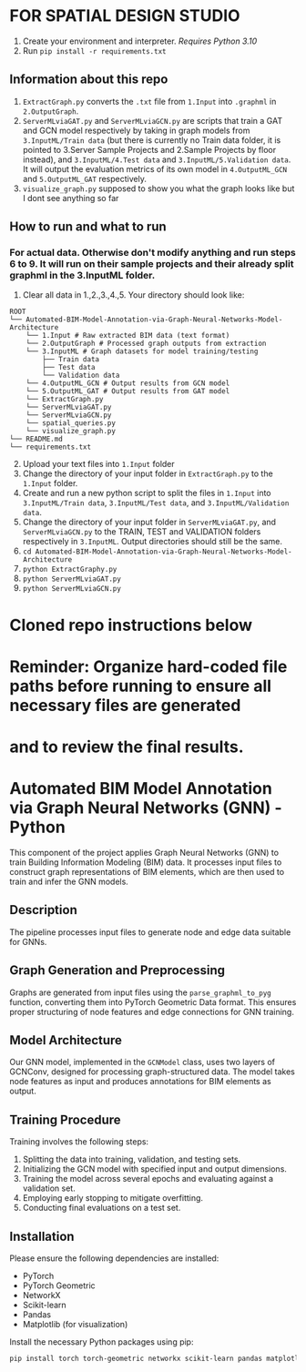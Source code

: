 
# FOR SPATIAL DESIGN STUDIO 
1. Create your environment and interpreter. *Requires Python 3.10*
2. Run ``` pip install -r requirements.txt ```

## Information about this repo
1. ```ExtractGraph.py``` converts the ```.txt``` file from ```1.Input``` into ```.graphml``` in ```2.OutputGraph```.
2. ```ServerMLviaGAT.py``` and ```ServerMLviaGCN.py``` are scripts that train a GAT and GCN model respectively by taking in graph models from ```3.InputML/Train data``` (but there is currently no Train data folder, it is pointed to 3.Server Sample Projects and 2.Sample Projects by floor instead), and ```3.InputML/4.Test data``` and ```3.InputML/5.Validation data```. It will output the evaluation metrics of its own model in ```4.OutputML_GCN``` and ```5.OutputML_GAT``` respectively.
3. ```visualize_graph.py``` supposed to show you what the graph looks like but I dont see anything so far

## How to run and what to run
### For actual data. Otherwise don't modify anything and run steps 6 to 9. It will run on their sample projects and their already split graphml in the 3.InputML folder.
1. Clear all data in 1.,2.,3.,4.,5. Your directory should look like:
```
ROOT
└── Automated-BIM-Model-Annotation-via-Graph-Neural-Networks-Model-Architecture
    └── 1.Input # Raw extracted BIM data (text format)
    └── 2.OutputGraph # Processed graph outputs from extraction 
    └── 3.InputML # Graph datasets for model training/testing 
        ├── Train data
        ├── Test data
        └── Validation data
    └── 4.OutputML_GCN # Output results from GCN model
    └── 5.OutputML_GAT # Output results from GAT model
    └── ExtractGraph.py
    └── ServerMLviaGAT.py
    └── ServerMLviaGCN.py
    └── spatial_queries.py
    └── visualize_graph.py
└── README.md
└── requirements.txt
```

2. Upload your text files into ```1.Input``` folder
3. Change the directory of your input folder in ```ExtractGraph.py``` to the ```1.Input``` folder.
4. Create and run a new python script to split the files in ```1.Input``` into ```3.InputML/Train data```, ```3.InputML/Test data```, and ```3.InputML/Validation data```.
5. Change the directory of your input folder in ```ServerMLviaGAT.py```, and ```ServerMLviaGCN.py``` to the TRAIN, TEST and VALIDATION folders respectively in ```3.InputML```. Output directories should still be the same.
6. ```cd Automated-BIM-Model-Annotation-via-Graph-Neural-Networks-Model-Architecture ```
7. ```python ExtractGraphy.py```
8. ```python ServerMLviaGAT.py```
9. ```python ServerMLviaGCN.py```

# Cloned repo instructions below

# Reminder: Organize hard-coded file paths before running to ensure all necessary files are generated 
# and to review the final results.

# Automated BIM Model Annotation via Graph Neural Networks (GNN) - Python

This component of the project applies Graph Neural Networks (GNN) to train  Building Information Modeling (BIM) data. It processes input files to construct graph representations of BIM elements, which are then used to train and infer the GNN models.

## Description

The pipeline processes input files to generate node and edge data suitable for GNNs. 

## Graph Generation and Preprocessing

Graphs are generated from input files using the `parse_graphml_to_pyg` function, converting them into PyTorch Geometric Data format. This ensures proper structuring of node features and edge connections for GNN training.

## Model Architecture

Our GNN model, implemented in the `GCNModel` class, uses two layers of GCNConv, designed for processing graph-structured data. The model takes node features as input and produces annotations for BIM elements as output.

## Training Procedure

Training involves the following steps:

1. Splitting the data into training, validation, and testing sets.
2. Initializing the GCN model with specified input and output dimensions.
3. Training the model across several epochs and evaluating against a validation set.
4. Employing early stopping to mitigate overfitting.
5. Conducting final evaluations on a test set.

## Installation

Please ensure the following dependencies are installed:

- PyTorch
- PyTorch Geometric
- NetworkX
- Scikit-learn
- Pandas
- Matplotlib (for visualization)

Install the necessary Python packages using pip:

```sh
pip install torch torch-geometric networkx scikit-learn pandas matplotlib

